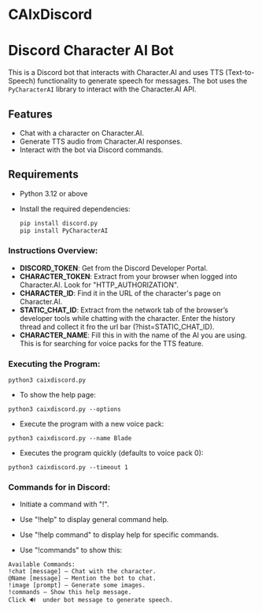 # CAIxDiscord
# Discord Character AI Bot

This is a Discord bot that interacts with Character.AI and uses TTS (Text-to-Speech) functionality to generate speech for messages. The bot uses the `PyCharacterAI` library to interact with the Character.AI API.

## Features

- Chat with a character on Character.AI.
- Generate TTS audio from Character.AI responses.
- Interact with the bot via Discord commands.

## Requirements

- Python 3.12 or above
- Install the required dependencies:

  ```bash
  pip install discord.py
  pip install PyCharacterAI

### Instructions Overview:
- **DISCORD_TOKEN**: Get from the Discord Developer Portal.
- **CHARACTER_TOKEN**: Extract from your browser when logged into Character.AI. Look for "HTTP_AUTHORIZATION".
- **CHARACTER_ID**: Find it in the URL of the character's page on Character.AI.
- **STATIC_CHAT_ID**: Extract from the network tab of the browser’s developer tools while chatting with the character. Enter the history thread and collect it fro the url bar (?hist=STATIC_CHAT_ID).
- **CHARACTER_NAME**: Fill this in with the name of the AI you are using. This is for searching for voice packs for the TTS feature.
  
### Executing the Program:
```
python3 caixdiscord.py
```
- To show the help page:
```
python3 caixdiscord.py --options
```
- Execute the program with a new voice pack:
```
python3 caixdiscord.py --name Blade
```
- Executes the program quickly (defaults to voice pack 0):
```
python3 caixdiscord.py --timeout 1
```
### Commands for in Discord:
- Initiate a command with "!".
- Use "!help" to display general command help.
- Use "!help command" to display help for specific commands.
  
- Use "!commands" to show this:
```
Available Commands:
!chat [message] — Chat with the character.
@Name [message] — Mention the bot to chat.
!image [prompt] — Generate some images.
!commands — Show this help message.
Click 🔊  under bot message to generate speech.
```

